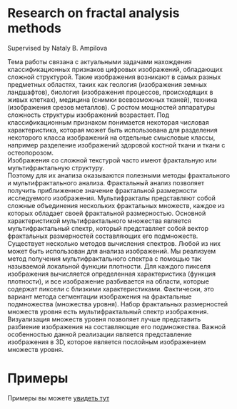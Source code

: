 # Research on fractal analysis methods

Supervised by Nataly B. Ampilova

  Тема работы связана с актуальными задачами нахождения классификационных признаков цифровых изображений, обладающих сложной структурой. Такие изображения возникают в самых разных предметных областях, таких как геология (изображения земных ландшафтов), биология (изображения процессов, происходящих в живых клетках), медицина (снимки всевозможных тканей),  техника (изображения срезов металлов). С ростом мощностей аппаратуры сложность  структуры изображений возрастает.
  Под классификационным признаком понимается некоторая числовая характеристика, которая может быть использована для разделения некоторого класса изображений на отдельные смысловые классы, например разделение изображений здоровой костной ткани и ткани с остеопорозом. <br>
Изображения со сложной текстурой часто имеют фрактальную или мультифрактальную структуру. <br>
  Поэтому для их анализа оказываются полезными методы фрактального и мультифрактального анализа. Фрактальный анализ позволяет получить приближенное значение фрактальной размерности исследуемого изображения. Мультифракталы представляют собой сложные объединения нескольких фрактальных множеств, каждое из которых обладает своей фрактальной размерностью. Основной характеристикой мультифрактального множества является мультифрактальный спектр, который представляет собой вектор фрактальных размерностей составляющих его подмножеств.<br>
  Существует несколько методов вычисления спектров.  Любой из них может быть использован для анализа изображений. Мы реализуем метод получения мультифрактального спектра с помощью так называемой локальной функции плотности. Для каждого пикселя изображения вычисляется определенная характеристика (функция плотности), и все изображение разбивается на области, которые содержат пиксели с близкими характеристиками. Фактически, это вариант метода сегментации изображения на фрактальные подмножества (множества уровня). Набор фрактальных размерностей множеств уровня есть мультифрактальный спектр изображения.<br>
  Визуализация множеств уровня позволяет лучше представить разбиение изображения на составляющие его подмножества. Важной особенностью данной реализации является представление изображения в 3D, которое является послойным изображением множеств уровня.<br>

# Примеры

Примеры вы можете [увидеть тут](https://github.com/Glebuska/Fractal-Analysis2019/tree/master/Examples)
